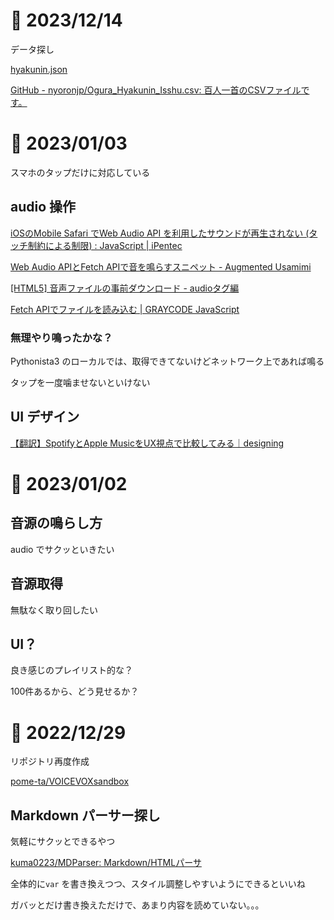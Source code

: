 # 📝 2023/12/14

データ探し


[hyakunin.json](https://gist.github.com/wakaba/8363dc27f4c54f76b4a7/#comment-1184092)

[GitHub - nyoronjp/Ogura_Hyakunin_Isshu.csv: 百人一首のCSVファイルです。](https://github.com/nyoronjp/Ogura_Hyakunin_Isshu.csv)


# 📝 2023/01/03

スマホのタップだけに対応している

## audio 操作

[iOSのMobile Safari でWeb Audio API を利用したサウンドが再生されない (タッチ制約による制限) : JavaScript | iPentec](https://www.ipentec.com/document/software-mobile-safari-ios-web-audio-api-touch-limit)

[Web Audio APIとFetch APIで音を鳴らすスニペット - Augmented Usamimi](https://izumin.hateblo.jp/entry/2016/11/23/124925)

[[HTML5] 音声ファイルの事前ダウンロード - audioタグ編](https://blog.katsubemakito.net/html5/audio2)

[Fetch APIでファイルを読み込む | GRAYCODE JavaScript](https://gray-code.com/javascript/load-file-with-fetch-api/)

### 無理やり鳴ったかな？

Pythonista3 のローカルでは、取得できてないけどネットワーク上であれば鳴る

タップを一度噛ませないといけない

## UI デザイン

[【翻訳】SpotifyとApple MusicをUX視点で比較してみる｜designing](https://note.designing.jp/n/n52d853262e1a)

# 📝 2023/01/02

## 音源の鳴らし方

audio でサクッといきたい

## 音源取得

無駄なく取り回したい

## UI？

良き感じのプレイリスト的な？

100件あるから、どう見せるか？

# 📝 2022/12/29

リポジトリ再度作成

[pome-ta/VOICEVOXsandbox](https://github.com/pome-ta/VOICEVOXsandbox)

## Markdown パーサー探し

気軽にサクッとできるやつ

[kuma0223/MDParser: Markdown/HTMLパーサ](https://github.com/kuma0223/MDParser)

全体的に`var` を書き換えつつ、スタイル調整しやすいようにできるといいね

ガバッとだけ書き換えただけで、あまり内容を読めていない。。。
